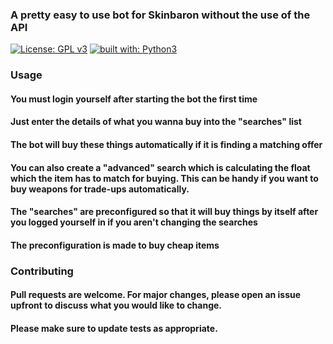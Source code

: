 ### A pretty easy to use bot for Skinbaron without the use of the API
[![License: GPL v3](https://img.shields.io/badge/License-GPL%20v3-blue.svg)](http://www.gnu.org/licenses/gpl-3.0)
[![built with: Python3](https://camo.githubusercontent.com/0d9fbff04202da688cc79c5ffe984bd171edf453b2e41e5e56e55202dd5bdbb2/68747470733a2f2f696d672e736869656c64732e696f2f62616467652f6275696c74253230776974682d507974686f6e332d7265642e737667)](https://www.python.org/)

### Usage
#### You must login yourself after starting the bot the first time

#### Just enter the details of what you wanna buy into the "searches" list
#### The bot will buy these things automatically if it is finding a matching offer
#### You can also create a "advanced" search which is calculating the float which the item has to match for buying. This can be handy if you want to buy weapons for trade-ups automatically.
#### The "searches" are preconfigured so that it will buy things by itself after you logged yourself in if you aren't changing the searches
#### The preconfiguration is made to buy cheap items

### Contributing
#### Pull requests are welcome. For major changes, please open an issue upfront to discuss what you would like to change.

#### Please make sure to update tests as appropriate.
